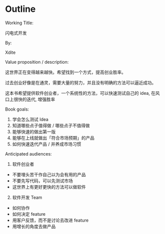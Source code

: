 # Outline

Working Title:

闪电式开发

By:

Xdite

Value proposition / description:

这世界正在变得越来越快。希望找到一个方式，提高创业胜率。

过去创业好像是在通灵，需要大量的努力，并且没有明确的方法可以逼近成功。

这本书希望提供软件创业者，一个系统性的方法，可以快速测试自己的 idea, 在风口上很快的迭代, 增强胜率

Book goals:

1. 学会怎么测试 Idea
2. 知道哪些点子值得做 / 哪些点子不值得做
3. 能够快速的做出第一版
4. 能够在上线就做出「符合市场预期」的产品
5. 如何快速迭代产品 / 并养成市场习惯

Anticipated audiences:

1. 软件创业者
  - 不要埋头苦干作自己以为会有用的产品
  - 不要先写代码，可以先测试市场
  - 这世界上有更好更快的方法可以做软件
2. 软件开发 Team
  - 如何协作
  - 如何决定 feature
  - 用客户反馈，而不是讨论去改进 feature
  - 用增长的角度去做产品
